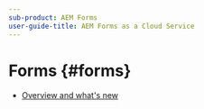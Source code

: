 ```yaml
---
sub-product: AEM Forms
user-guide-title: AEM Forms as a Cloud Service
---
```


# Forms {#forms}

+ [Overview and what's new](overview.md)